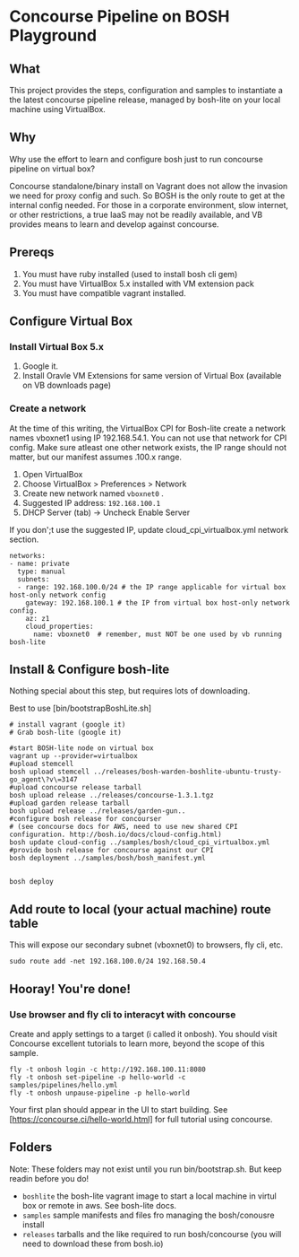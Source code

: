 # Concourse Pipeline on BOSH Playground

## What
This project provides the steps, configuration and samples to instantiate a the latest concourse pipeline release, managed by bosh-lite on your local machine using VirtualBox.


## Why
Why use the effort to learn and configure bosh just to run concourse pipeline on virtual box?

Concourse standalone/binary install on Vagrant does not allow the invasion we need for proxy config and such.  So BOSH is the only route to get at the internal config needed.  For those in a corporate environment, slow internet, or other restrictions, a true IaaS may not be readily available, and VB provides means to learn and develop against concourse.


## Prereqs
1. You must have ruby installed (used to install bosh cli gem)
2. You must have VirtualBox 5.x installed with VM extension pack
3. You must have compatible vagrant installed.




## Configure Virtual Box

### Install Virtual Box 5.x
1. Google it.
2. Install Oravle VM Extensions for same version of Virtual Box (available on VB downloads page)

### Create a network
At the time of this writing, the VirtualBox CPI for Bosh-lite create a network names vboxnet1 using IP 192.168.54.1.    You can not use that network for CPI config.  Make sure atleast one other network exists, the IP range should not matter, but our manifest assumes .100.x range.

1. Open VirtualBox
2. Choose VirtualBox > Preferences > Network
3. Create new network named `vboxnet0` .
4. Suggested IP address: `192.168.100.1` 
4. DHCP Server (tab) -> Uncheck Enable Server

If you don';t use the suggested IP, update cloud_cpi_virtualbox.yml network section.
```
networks:
- name: private
  type: manual
  subnets:
  - range: 192.168.100.0/24 # the IP range applicable for virtual box host-only network config
    gateway: 192.168.100.1 # the IP from virtual box host-only network config. 
    az: z1
    cloud_properties:
      name: vboxnet0  # remember, must NOT be one used by vb running bosh-lite
```


## Install & Configure bosh-lite
Nothing special about this step, but requires lots of downloading.

Best to use [bin/bootstrapBoshLite.sh]
```
# install vagrant (google it)
# Grab bosh-lite (google it)

#start BOSH-lite node on virtual box
vagrant up --provider=virtualbox
#upload stemcell
bosh upload stemcell ../releases/bosh-warden-boshlite-ubuntu-trusty-go_agent\?v\=3147 
#upload concourse release tarball
bosh upload release ../releases/concourse-1.3.1.tgz
#upload garden release tarball
bosh upload release ../releases/garden-gun..
#configure bosh release for concourser
# (see concourse docs for AWS, need to use new shared CPI configuration. http://bosh.io/docs/cloud-config.html)
bosh update cloud-config ../samples/bosh/cloud_cpi_virtualbox.yml 
#provide bosh release for concourse against our CPI
bosh deployment ../samples/bosh/bosh_manifest.yml 


bosh deploy 
```


## Add route to local (your actual machine) route table
This will expose our secondary subnet (vboxnet0) to browsers, fly cli, etc.
```
sudo route add -net 192.168.100.0/24 192.168.50.4
```


## Hooray! You're done!

### Use browser and fly cli to interacyt with concourse
Create and apply settings to a target (i called it onbosh).  You should visit Concourse excellent tutorials to learn more, beyond the scope of this sample.
```
fly -t onbosh login -c http://192.168.100.11:8080
fly -t onbosh set-pipeline -p hello-world -c samples/pipelines/hello.yml 
fly -t onbosh unpause-pipeline -p hello-world
```

Your first plan should appear in the UI to start building. See [https://concourse.ci/hello-world.html] for full tutorial using concourse.


## Folders
Note: These folders may not exist until you run bin/bootstrap.sh. But keep readin before you do!

- `boshlite` 
    the bosh-lite vagrant image to start a local machine in virtul box or remote in aws. See bosh-lite docs.
- `samples`
    sample manifests and files fro managing the bosh/conousre install
- `releases`
    tarballs and the like required to run bosh/concourse (you will need to download these from bosh.io)



